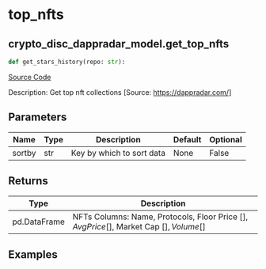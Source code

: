 # top_nfts

## crypto_disc_dappradar_model.get_top_nfts

```python
def get_stars_history(repo: str):
```
[Source Code](https://github.com/OpenBB-finance/OpenBBTerminal/tree/main/openbb_terminal/cryptocurrency/discovery/dappradar_model.py#L77)

Description: Get top nft collections [Source: https://dappradar.com/]

## Parameters

| Name | Type | Description | Default | Optional |
| ---- | ---- | ----------- | ------- | -------- |
| sortby | str | Key by which to sort data | None | False |

## Returns

| Type | Description |
| ---- | ----------- |
| pd.DataFrame | NFTs Columns: Name, Protocols, Floor Price [$], Avg Price [$], Market Cap [$], Volume [$] |

## Examples

